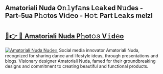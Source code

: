 ## Amatoriali Nuda O𝚗𝚕yf𝚊ns L𝚎a𝚔ed N𝚞𝚍es - Part-5ua P𝚑𝚘tos Vi𝚍𝚎o - H𝚘𝚝 Part L𝚎a𝚔s melzI

# <h2><a href="http://kf0sby.oniu.top/?m=Amatoriali+Nuda">🔗👉 🔴 Amatoriali Nuda P𝚑ot𝚘𝚜 V𝚒d𝚎o</a></h2>

[![Amatoriali Nuda Nu𝚍e𝚜](https://i.imgur.com/0qMVB7G.gif)](http://kf0sby.oniu.top/?m=Amatoriali+Nuda)
Social media innovator Amatoriali Nuda, recognized for sharing dance and lifestyle ideas, through presentations and blogs. Visionary designer Amatoriali Nuda, famed for their groundbreaking designs and commitment to creating beautiful and functional products.  
